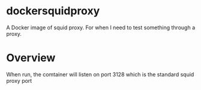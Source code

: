 # dockersquidproxy
A Docker image of squid proxy.  For when I need to test something through a proxy.

# Overview
When run, the comtainer will listen on port 3128 which is the standard squid proxy port